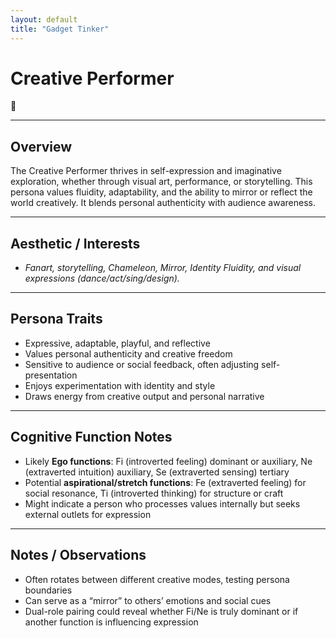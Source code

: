 ```yaml
---
layout: default
title: "Gadget Tinker"
---
```


# Creative Performer  
🎨  

---

## Overview
The Creative Performer thrives in self-expression and imaginative exploration, whether through visual art, performance, or storytelling. This persona values fluidity, adaptability, and the ability to mirror or reflect the world creatively. It blends personal authenticity with audience awareness.  

---

## Aesthetic / Interests
- *Fanart, storytelling, Chameleon, Mirror, Identity Fluidity, and visual expressions (dance/act/sing/design).*  

---

## Persona Traits
- Expressive, adaptable, playful, and reflective  
- Values personal authenticity and creative freedom  
- Sensitive to audience or social feedback, often adjusting self-presentation  
- Enjoys experimentation with identity and style  
- Draws energy from creative output and personal narrative  

---

## Cognitive Function Notes
- Likely **Ego functions**: Fi (introverted feeling) dominant or auxiliary, Ne (extraverted intuition) auxiliary, Se (extraverted sensing) tertiary  
- Potential **aspirational/stretch functions**: Fe (extraverted feeling) for social resonance, Ti (introverted thinking) for structure or craft  
- Might indicate a person who processes values internally but seeks external outlets for expression  

---

## Notes / Observations
- Often rotates between different creative modes, testing persona boundaries  
- Can serve as a “mirror” to others’ emotions and social cues  
- Dual-role pairing could reveal whether Fi/Ne is truly dominant or if another function is influencing expression  

